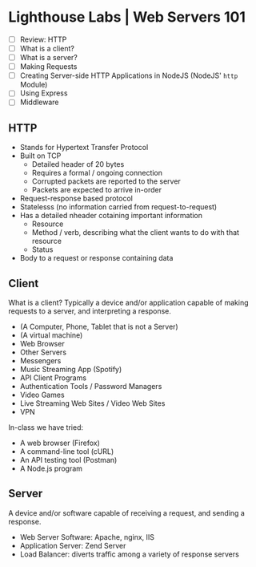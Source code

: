 # Lighthouse Labs | Web Servers 101

* [ ] Review: HTTP
* [ ] What is a client?
* [ ] What is a server?
* [ ] Making Requests
* [ ] Creating Server-side HTTP Applications in NodeJS (NodeJS' `http` Module)
* [ ] Using Express
* [ ] Middleware

## HTTP

* Stands for Hypertext Transfer Protocol
* Built on TCP
  * Detailed header of 20 bytes
  * Requires a formal / ongoing connection
  * Corrupted packets are reported to the server
  * Packets are expected to arrive in-order
* Request-response based protocol
* Statelesss (no information carried from request-to-request)
* Has a detailed nheader cotaining important information
  * Resource
  * Method / verb, describing what the client wants to do with that resource
  * Status
* Body to a request or response containing data

## Client

What is a client? Typically a device and/or application capable of making requests to a server, and interpreting a response.

* (A Computer, Phone, Tablet that is not a Server)
* (A virtual machine)
* Web Browser
* Other Servers
* Messengers
* Music Streaming App (Spotify)
* API Client Programs
* Authentication Tools / Password Managers
* Video Games
* Live Streaming Web Sites / Video Web Sites
* VPN

In-class we have tried:

* A web browser (Firefox)
* A command-line tool (cURL)
* An API testing tool (Postman)
* A Node.js program

## Server

A device and/or software capable of receiving a request, and sending a response.

* Web Server Software: Apache, nginx, IIS
* Application Server: Zend Server
* Load Balancer: diverts traffic among a variety of response servers


